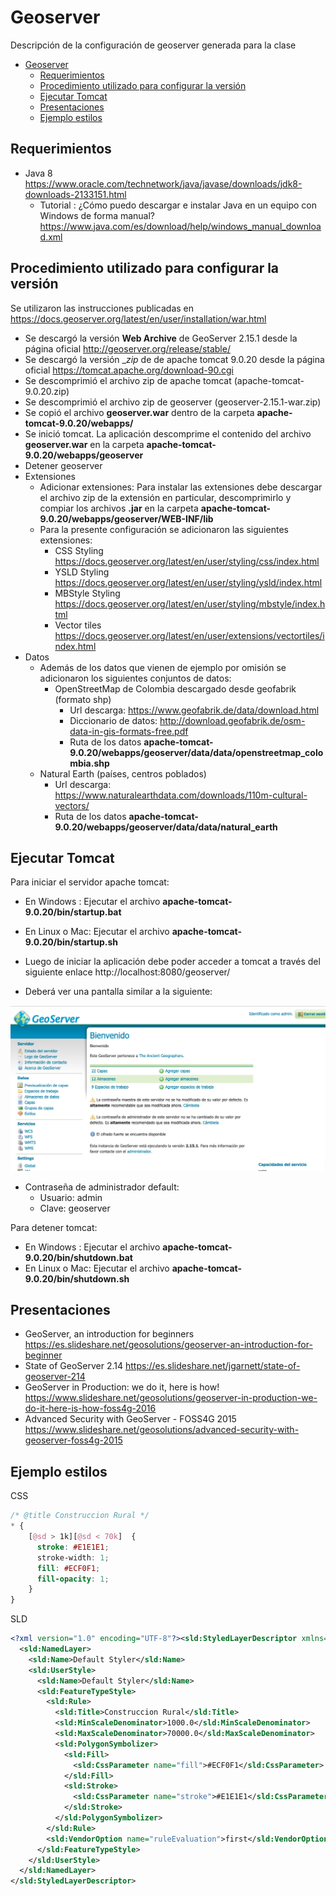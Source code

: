 # Geoserver   

Descripción de la configuración de geoserver generada para la clase

- [Geoserver](#geoserver)
  - [Requerimientos](#requerimientos)
  - [Procedimiento utilizado para configurar la versión](#procedimiento-utilizado-para-configurar-la-versi%C3%B3n)
  - [Ejecutar Tomcat](#ejecutar-tomcat)
  - [Presentaciones](#presentaciones)
  - [Ejemplo estilos](#ejemplo-estilos)


## Requerimientos

* Java 8 https://www.oracle.com/technetwork/java/javase/downloads/jdk8-downloads-2133151.html
  * Tutorial : ¿Cómo puedo descargar e instalar Java en un equipo con Windows de forma manual? https://www.java.com/es/download/help/windows_manual_download.xml


## Procedimiento utilizado para configurar la versión

Se utilizaron las instrucciones publicadas en https://docs.geoserver.org/latest/en/user/installation/war.html


* Se descargó la versión __Web Archive__ de GeoServer 2.15.1 desde la página oficial http://geoserver.org/release/stable/
* Se descargó la versión __zip_ de   de  apache tomcat 9.0.20  desde la página oficial  https://tomcat.apache.org/download-90.cgi
* Se descomprimió el archivo zip de apache tomcat (apache-tomcat-9.0.20.zip)
* Se descomprimió el archivo zip de geoserver (geoserver-2.15.1-war.zip)
* Se copió el archivo __geoserver.war__ dentro de la carpeta __apache-tomcat-9.0.20/webapps/__
* Se inició tomcat.  La aplicación descomprime el contenido del archivo __geoserver.war__ en la carpeta __apache-tomcat-9.0.20/webapps/geoserver__
* Detener geoserver
* Extensiones
  * Adicionar extensiones: Para instalar las extensiones debe descargar el archivo zip de la extensión en particular, descomprimirlo y compiar los archivos __.jar__ en la carpeta __apache-tomcat-9.0.20/webapps/geoserver/WEB-INF/lib__ 
  * Para la presente configuración se adicionaron las siguientes extensiones:
    * CSS Styling  https://docs.geoserver.org/latest/en/user/styling/css/index.html
    * YSLD Styling https://docs.geoserver.org/latest/en/user/styling/ysld/index.html 
    * MBStyle Styling https://docs.geoserver.org/latest/en/user/styling/mbstyle/index.html
    * Vector tiles https://docs.geoserver.org/latest/en/user/extensions/vectortiles/index.html
* Datos
  * Además de los datos que vienen de ejemplo por omisión se adicionaron los siguientes conjuntos de datos:
    * OpenStreetMap de Colombia descargado desde geofabrik (formato shp) 
      * Url descarga: https://www.geofabrik.de/data/download.html
      * Diccionario de datos: http://download.geofabrik.de/osm-data-in-gis-formats-free.pdf
      * Ruta de los datos __apache-tomcat-9.0.20/webapps/geoserver/data/data/openstreetmap_colombia.shp__
  * Natural Earth (países, centros poblados)
    * Url descarga: https://www.naturalearthdata.com/downloads/110m-cultural-vectors/
    * Ruta de los datos __apache-tomcat-9.0.20/webapps/geoserver/data/data/natural_earth__



## Ejecutar Tomcat

Para iniciar el servidor apache tomcat:
  * En Windows : Ejecutar el archivo __apache-tomcat-9.0.20/bin/startup.bat__
  * En Linux o Mac: Ejecutar el archivo __apache-tomcat-9.0.20/bin/startup.sh__



* Luego de iniciar la aplicación debe poder acceder a tomcat a través del siguiente enlace http://localhost:8080/geoserver/
* Deberá ver una pantalla similar a la siguiente:

![tomcat_start](images/tomcat_start.png "tomcat_start")

* Contraseña de administrador default:
  * Usuario: admin
  * Clave: geoserver

Para detener tomcat:
  * En Windows : Ejecutar el archivo __apache-tomcat-9.0.20/bin/shutdown.bat__
  * En Linux o Mac: Ejecutar el archivo __apache-tomcat-9.0.20/bin/shutdown.sh__ 

## Presentaciones

* GeoServer, an introduction for beginners https://es.slideshare.net/geosolutions/geoserver-an-introduction-for-beginner
* State of GeoServer 2.14 https://es.slideshare.net/jgarnett/state-of-geoserver-214
* GeoServer in Production: we do it, here is how! https://www.slideshare.net/geosolutions/geoserver-in-production-we-do-it-here-is-how-foss4g-2016
* Advanced Security with GeoServer - FOSS4G 2015 https://www.slideshare.net/geosolutions/advanced-security-with-geoserver-foss4g-2015


## Ejemplo estilos

CSS

```css
/* @title Construccion Rural */
* {
    [@sd > 1k][@sd < 70k]  {
      stroke: #E1E1E1;
      stroke-width: 1;
      fill: #ECF0F1;
      fill-opacity: 1;
    }
}
```

SLD
```xml
<?xml version="1.0" encoding="UTF-8"?><sld:StyledLayerDescriptor xmlns="http://www.opengis.net/sld" xmlns:sld="http://www.opengis.net/sld" xmlns:gml="http://www.opengis.net/gml" xmlns:ogc="http://www.opengis.net/ogc" version="1.0.0">
  <sld:NamedLayer>
    <sld:Name>Default Styler</sld:Name>
    <sld:UserStyle>
      <sld:Name>Default Styler</sld:Name>
      <sld:FeatureTypeStyle>
        <sld:Rule>
          <sld:Title>Construccion Rural</sld:Title>
          <sld:MinScaleDenominator>1000.0</sld:MinScaleDenominator>
          <sld:MaxScaleDenominator>70000.0</sld:MaxScaleDenominator>
          <sld:PolygonSymbolizer>
            <sld:Fill>
              <sld:CssParameter name="fill">#ECF0F1</sld:CssParameter>
            </sld:Fill>
            <sld:Stroke>
              <sld:CssParameter name="stroke">#E1E1E1</sld:CssParameter>
            </sld:Stroke>
          </sld:PolygonSymbolizer>
        </sld:Rule>
        <sld:VendorOption name="ruleEvaluation">first</sld:VendorOption>
      </sld:FeatureTypeStyle>
    </sld:UserStyle>
  </sld:NamedLayer>
</sld:StyledLayerDescriptor>
```
